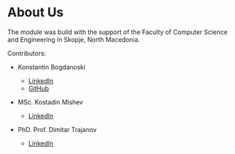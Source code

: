 # About Us

The module was build with the support of the Faculty of Computer Science and Engineering in Skopje, North Macedonia.

Contributors:

- Konstantin Bogdanoski
    - [LinkedIn](https://www.linkedin.com/in/konstantin-bogdanoski/)
    - [GitHub](https://github.com/Konstantin-Bogdanoski)
    
- MSc. Kostadin Mishev
    - [LinkedIn](https://www.linkedin.com/in/kostadin-mishev-b6574a68/)

- PhD. Prof. Dimitar Trajanov
    - [LinkedIn](https://www.linkedin.com/in/dimitartrajanov/)